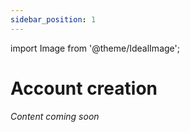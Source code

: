 ```yaml
---
sidebar_position: 1
---
```


import Image from '@theme/IdealImage';

# Account creation

_Content coming soon_